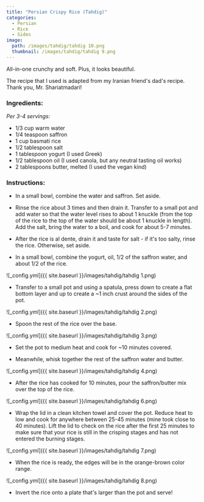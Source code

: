 ```yaml
---
title: "Persian Crispy Rice (Tahdig)"
categories:
  - Persian
  - Rice
  - Sides
image:
  path: /images/tahdig/tahdig 10.png
  thumbnail: /images/tahdig/tahdig 9.png
---
```


All-in-one crunchy and soft. Plus, it looks beautiful.

The recipe that I used is adapted from my Iranian friend's dad's recipe. Thank you, Mr. Shariatmadari!

### Ingredients:

_Per 3-4 servings:_

* 1/3 cup warm water
* 1/4 teaspoon saffron
* 1 cup basmati rice
* 1/2 tablespoon salt
* 1 tablespoon yogurt (I used Greek)
* 1/2 tablespoon oil (I used canola, but any neutral tasting oil works)
* 2 tablespoons butter, melted (I used the vegan kind)


### Instructions:

* In a small bowl, combine the water and saffron. Set aside.

* Rinse the rice about 3 times and then drain it. Transfer to a small pot and add water so that the water level rises to about 1 knuckle (from the top of the rice to the top of the water should be about 1 knuckle in length). Add the salt, bring the water to a boil, and cook for about 5-7 minutes.

* After the rice is al dente, drain it and taste for salt - if it's too salty, rinse the rice. Otherwise, set aside.

* In a small bowl, combine the yogurt, oil, 1/2 of the saffron water, and about 1/2 of the rice.

![_config.yml]({{ site.baseurl }}/images/tahdig/tahdig 1.png)

* Transfer to a small pot and using a spatula, press down to create a flat bottom layer and up to create a ~1 inch crust around the sides of the pot.

![_config.yml]({{ site.baseurl }}/images/tahdig/tahdig 2.png)

* Spoon the rest of the rice over the base.

![_config.yml]({{ site.baseurl }}/images/tahdig/tahdig 3.png)

* Set the pot to medium heat and cook for ~10 minutes covered.

* Meanwhile, whisk together the rest of the saffron water and butter. 

![_config.yml]({{ site.baseurl }}/images/tahdig/tahdig 4.png)

* After the rice has cooked for 10 minutes, pour the saffron/butter mix over the top of the rice.

![_config.yml]({{ site.baseurl }}/images/tahdig/tahdig 6.png)

* Wrap the lid in a clean kitchen towel and cover the pot. Reduce heat to low and cook for anywhere between 25-45 minutes (mine took close to 40 minutes). Lift the lid to check on the rice after the first 25 minutes to make sure that your rice is still in the crisping stages and has not entered the burning stages.

![_config.yml]({{ site.baseurl }}/images/tahdig/tahdig 7.png)

* When the rice is ready, the edges will be in the orange-brown color range.

![_config.yml]({{ site.baseurl }}/images/tahdig/tahdig 8.png)

* Invert the rice onto a plate that's larger than the pot and serve!
